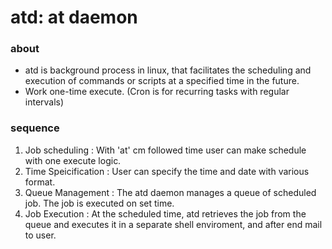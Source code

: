 # atd: at daemon

### about

- atd is background process in linux, that facilitates the scheduling and execution of commands or scripts at a specified time in the future.
- Work one-time execute. (Cron is for recurring tasks with regular intervals)

### sequence

1. Job scheduling       : With 'at' cm followed time user can make schedule with one execute logic.
2. Time Speicification  : User can specify the time and date with various format.
3. Queue Management     : The atd daemon manages a queue of scheduled job. The job is executed on set time.
4. Job Execution        : At the scheduled time, atd retrieves the job from the queue and executes it in a separate shell enviroment, and after end mail to user.
